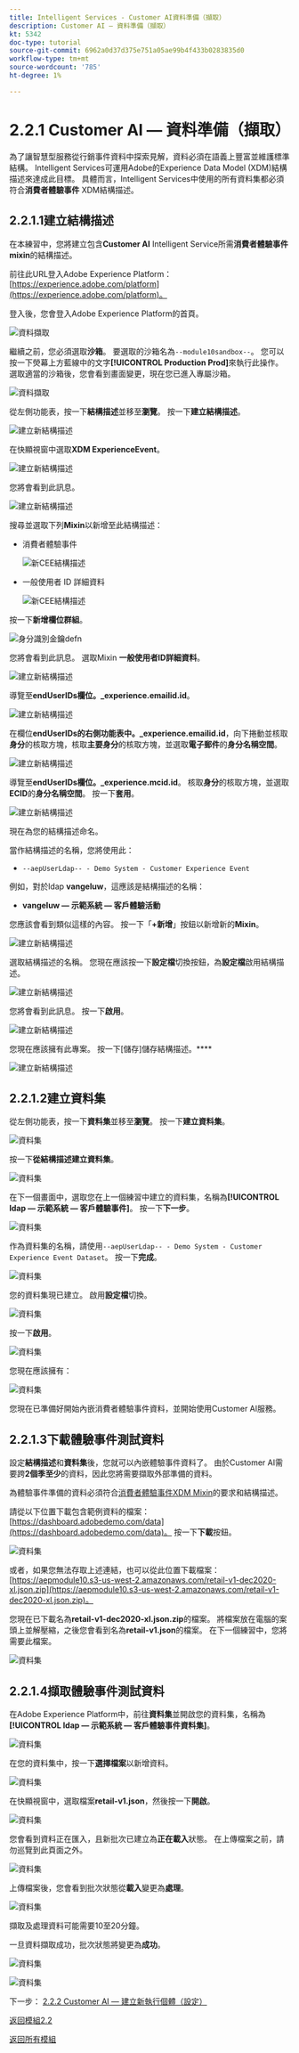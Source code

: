 ```yaml
---
title: Intelligent Services - Customer AI資料準備（擷取）
description: Customer AI — 資料準備（擷取）
kt: 5342
doc-type: tutorial
source-git-commit: 6962a0d37d375e751a05ae99b4f433b0283835d0
workflow-type: tm+mt
source-wordcount: '785'
ht-degree: 1%

---
```


# 2.2.1 Customer AI — 資料準備（擷取）

為了讓智慧型服務從行銷事件資料中探索見解，資料必須在語義上豐富並維護標準結構。 Intelligent Services可運用Adobe的Experience Data Model (XDM)結構描述來達成此目標。
具體而言，Intelligent Services中使用的所有資料集都必須符合**消費者體驗事件** XDM結構描述。

## 2.2.1.1建立結構描述

在本練習中，您將建立包含&#x200B;**Customer AI** Intelligent Service所需&#x200B;**消費者體驗事件mixin**&#x200B;的結構描述。

前往此URL登入Adobe Experience Platform： [https://experience.adobe.com/platform](https://experience.adobe.com/platform)。

登入後，您會登入Adobe Experience Platform的首頁。

![資料擷取](../../datacollection/module1.2/images/home.png)

繼續之前，您必須選取&#x200B;**沙箱**。 要選取的沙箱名為``--module10sandbox--``。 您可以按一下熒幕上方藍線中的文字&#x200B;**[!UICONTROL Production Prod]**&#x200B;來執行此操作。 選取適當的沙箱後，您會看到畫面變更，現在您已進入專屬沙箱。

![資料擷取](../../datacollection/module1.2/images/sb1.png)

從左側功能表，按一下&#x200B;**結構描述**&#x200B;並移至&#x200B;**瀏覽**。 按一下&#x200B;**建立結構描述**。

![建立新結構描述](./images/create-schema-button.png)

在快顯視窗中選取&#x200B;**XDM ExperienceEvent**。

![建立新結構描述](./images/xdmee.png)

您將會看到此訊息。

![建立新結構描述](./images/xdmee1.png)

搜尋並選取下列&#x200B;**Mixin**&#x200B;以新增至此結構描述：

- 消費者體驗事件

  ![新CEE結構描述](./images/cee.png)

- 一般使用者 ID 詳細資料

  ![新CEE結構描述](./images/identitymap.png)

按一下&#x200B;**新增欄位群組**。

![身分識別金鑰defn](./images/addmixin.png)

您將會看到此訊息。 選取Mixin **一般使用者ID詳細資料**。

![建立新結構描述](./images/eui1.png)

導覽至&#x200B;**endUserIDs欄位。_experience.emailid.id**。

![建立新結構描述](./images/eui2.png)

在欄位&#x200B;**endUserIDs的右側功能表中。_experience.emailid.id**，向下捲動並核取&#x200B;**身分**&#x200B;的核取方塊，核取&#x200B;**主要身分**&#x200B;的核取方塊，並選取&#x200B;**電子郵件**&#x200B;的&#x200B;**身分名稱空間**。

![建立新結構描述](./images/eui3.png)

導覽至&#x200B;**endUserIDs欄位。_experience.mcid.id**。 核取&#x200B;**身分**&#x200B;的核取方塊，並選取&#x200B;**ECID**&#x200B;的&#x200B;**身分名稱空間**。 按一下&#x200B;**套用**。

![建立新結構描述](./images/eui4.png)

現在為您的結構描述命名。

當作結構描述的名稱，您將使用此：

- `--aepUserLdap-- - Demo System - Customer Experience Event`

例如，對於ldap **vangeluw**，這應該是結構描述的名稱：

- **vangeluw — 示範系統 — 客戶體驗活動**

您應該會看到類似這樣的內容。 按一下「**+新增**」按鈕以新增新的&#x200B;**Mixin**。

![建立新結構描述](./images/xdmee2.png)

選取結構描述的名稱。 您現在應該按一下&#x200B;**設定檔**&#x200B;切換按鈕，為&#x200B;**設定檔**&#x200B;啟用結構描述。

![建立新結構描述](./images/xdmee3.png)

您將會看到此訊息。 按一下&#x200B;**啟用**。

![建立新結構描述](./images/xdmee4.png)

您現在應該擁有此專案。 按一下[儲存]儲存結構描述。****

![建立新結構描述](./images/xdmee5.png)

## 2.2.1.2建立資料集

從左側功能表，按一下&#x200B;**資料集**&#x200B;並移至&#x200B;**瀏覽**。 按一下&#x200B;**建立資料集**。

![資料集](./images/createds.png)

按一下&#x200B;**從結構描述建立資料集**。

![資料集](./images/createdatasetfromschema.png)

在下一個畫面中，選取您在上一個練習中建立的資料集，名稱為&#x200B;**[!UICONTROL ldap — 示範系統 — 客戶體驗事件]**。 按一下&#x200B;**下一步**。

![資料集](./images/createds1.png)

作為資料集的名稱，請使用`--aepUserLdap-- - Demo System - Customer Experience Event Dataset`。 按一下&#x200B;**完成**。

![資料集](./images/createds2.png)

您的資料集現已建立。 啟用&#x200B;**設定檔**&#x200B;切換。

![資料集](./images/createds3.png)

按一下&#x200B;**啟用**。

![資料集](./images/createds4.png)

您現在應該擁有：

![資料集](./images/createds5.png)

您現在已準備好開始內嵌消費者體驗事件資料，並開始使用Customer AI服務。

## 2.2.1.3下載體驗事件測試資料

設定&#x200B;**結構描述**&#x200B;和&#x200B;**資料集**&#x200B;後，您就可以內嵌體驗事件資料了。 由於Customer AI需要跨&#x200B;**2個季至少**&#x200B;的資料，因此您將需要擷取外部準備的資料。

為體驗事件準備的資料必須符合[消費者體驗事件XDM Mixin](https://github.com/adobe/xdm/blob/797cf4930d5a80799a095256302675b1362c9a15/docs/reference/context/experienceevent-consumer.schema.md)的要求和結構描述。

請從以下位置下載包含範例資料的檔案： [https://dashboard.adobedemo.com/data](https://dashboard.adobedemo.com/data)。 按一下&#x200B;**下載**&#x200B;按鈕。

![資料集](./images/dsn1.png)

或者，如果您無法存取上述連結，也可以從此位置下載檔案： [https://aepmodule10.s3-us-west-2.amazonaws.com/retail-v1-dec2020-xl.json.zip](https://aepmodule10.s3-us-west-2.amazonaws.com/retail-v1-dec2020-xl.json.zip)。

您現在已下載名為&#x200B;**retail-v1-dec2020-xl.json.zip**&#x200B;的檔案。 將檔案放在電腦的案頭上並解壓縮，之後您會看到名為&#x200B;**retail-v1.json**&#x200B;的檔案。 在下一個練習中，您將需要此檔案。

![資料集](./images/ingest.png)

## 2.2.1.4擷取體驗事件測試資料

在Adobe Experience Platform中，前往&#x200B;**資料集**&#x200B;並開啟您的資料集，名稱為&#x200B;**[!UICONTROL ldap — 示範系統 — 客戶體驗事件資料集]**。

![資料集](./images/ingest1.png)

在您的資料集中，按一下&#x200B;**選擇檔案**&#x200B;以新增資料。

![資料集](./images/ingest2.png)

在快顯視窗中，選取檔案&#x200B;**retail-v1.json**，然後按一下&#x200B;**開啟**。

![資料集](./images/ingest3.png)

您會看到資料正在匯入，且新批次已建立為&#x200B;**正在載入**&#x200B;狀態。 在上傳檔案之前，請勿巡覽到此頁面之外。

![資料集](./images/ingest4.png)

上傳檔案後，您會看到批次狀態從&#x200B;**載入**&#x200B;變更為&#x200B;**處理**。

![資料集](./images/ingest5.png)

擷取及處理資料可能需要10至20分鐘。

一旦資料擷取成功，批次狀態將變更為&#x200B;**成功**。

![資料集](./images/ingest7.png)

![資料集](./images/ingest8.png)

下一步： [2.2.2 Customer AI — 建立新執行個體（設定）](./ex2.md)

[返回模組2.2](./intelligent-services.md)

[返回所有模組](./../../../overview.md)
